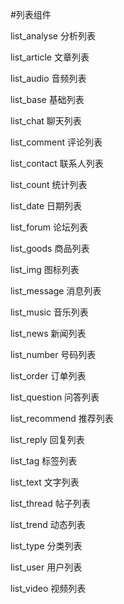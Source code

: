 #列表组件

list_analyse 分析列表

list_article 文章列表

list_audio 音频列表

list_base 基础列表

list_chat 聊天列表

list_comment 评论列表

list_contact 联系人列表

list_count 统计列表

list_date 日期列表

list_forum 论坛列表

list_goods 商品列表

list_img 图标列表

list_message 消息列表

list_music 音乐列表

list_news 新闻列表

list_number 号码列表

list_order 订单列表

list_question 问答列表

list_recommend 推荐列表

list_reply 回复列表

list_tag 标签列表

list_text 文字列表

list_thread 帖子列表

list_trend 动态列表

list_type 分类列表

list_user 用户列表

list_video 视频列表
